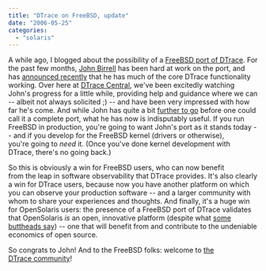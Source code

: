 ```yaml
---
title: "DTrace on FreeBSD, update"
date: "2006-05-25"
categories: 
  - "solaris"
---
```


A while ago, I blogged about the possibility of a [FreeBSD port of DTrace](http://blogs.sun.com/roller/page/bmc?entry=dtrace_on_freebsd). For the past few months, [John Birrell](http://people.freebsd.org/~jb/) has been hard at work on the port, and has [announced recently](http://marc.theaimsgroup.com/?l=freebsd-current&m=114854018213275&w=2) that he has much of the core DTrace functionality working. Over here at [DTrace Central](http://www.flickr.com/photos/66572791@N00/18206393/), we've been excitedly watching John's progress for a little while, providing help and guidance where we can -- albeit not always solicited ;) -- and have been very impressed with how far he's come. And while John has quite a bit [further to go](http://people.freebsd.org/~jb/dtrace/todo.html) before one could call it a complete port, what he has now is indisputably useful. If you run FreeBSD in production, you're going to want John's port as it stands today -- and if you develop for the FreeBSD kernel (drivers or otherwise), you're going to _need_ it. (Once you've done kernel development with DTrace, there's no going back.)

So this is obviously a win for FreeBSD users, who can now benefit from the leap in software observability that DTrace provides. It's also clearly a win for DTrace users, because now you have another platform on which you can observe your production software -- and a larger community with whom to share your experiences and thoughts. And finally, it's a huge win for OpenSolaris users: the presence of a FreeBSD port of DTrace validates that OpenSolaris _is_ an open, innovative platform (despite what [some buttheads say](http://www.theregister.co.uk/2006/05/24/bea_open_source_sun_jboss/)) -- one that will benefit from and contribute to the undeniable economics of open source.

So congrats to John! And to the FreeBSD folks: welcome to [the DTrace community](http://www.opensolaris.org/os/community/dtrace/)!
